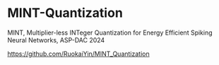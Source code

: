 # MINT-Quantization
MINT, Multiplier-less INTeger Quantization for Energy Efficient Spiking Neural Networks, ASP-DAC 2024

https://github.com/RuokaiYin/MINT_Quantization
